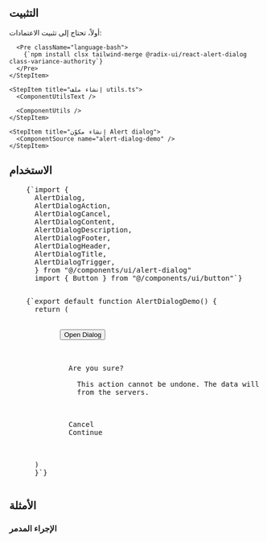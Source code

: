 <ComponentPreview name="alert-dialog-demo" />

## التثبيت

<div className="not-prose px-4 md:px-0">
  <Step>
    <StepItem title="تثبيت الاعتمادات">
      أولاً، تحتاج إلى تثبيت الاعتمادات:

      <Pre className="language-bash">
        {`npm install clsx tailwind-merge @radix-ui/react-alert-dialog class-variance-authority`}
      </Pre>
    </StepItem>

    <StepItem title="إنشاء ملف utils.ts">
      <ComponentUtilsText />

      <ComponentUtils />
    </StepItem>

    <StepItem title="إنشاء مكوّن Alert dialog">
      <ComponentSource name="alert-dialog-demo" />
    </StepItem>
  </Step>
</div>

## الاستخدام

<div className="not-prose space-y-6">
  <Pre>
    {`import {
      AlertDialog,
      AlertDialogAction,
      AlertDialogCancel,
      AlertDialogContent,
      AlertDialogDescription,
      AlertDialogFooter,
      AlertDialogHeader,
      AlertDialogTitle,
      AlertDialogTrigger,
      } from "@/components/ui/alert-dialog"
      import { Button } from "@/components/ui/button"`}
  </Pre>

  <Pre>
    {`export default function AlertDialogDemo() {
      return (
        <AlertDialog>
          <AlertDialogTrigger asChild>
            <Button variant="outline">Open Dialog</Button>
          </AlertDialogTrigger>
          <AlertDialogContent>
            <AlertDialogHeader>
              <AlertDialogTitle>Are you sure?</AlertDialogTitle>
              <AlertDialogDescription>
                This action cannot be undone. The data will be permanently deleted
                from the servers.
              </AlertDialogDescription>
            </AlertDialogHeader>
            <AlertDialogFooter>
              <AlertDialogCancel>Cancel</AlertDialogCancel>
              <AlertDialogAction>Continue</AlertDialogAction>
            </AlertDialogFooter>
          </AlertDialogContent>
        </AlertDialog>
      )
      }`}
  </Pre>
</div>

## الأمثلة

### الإجراء المدمر

<ComponentPreview name="alert-dialog" variant="destructive" />
